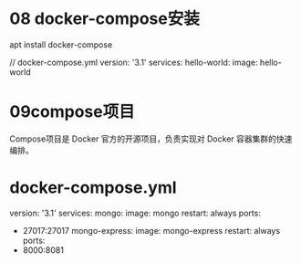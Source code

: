 # 08 docker-compose安装
apt install docker-compose


// docker-compose.yml
version: '3.1'
services:
 hello-world:
 image: hello-world


 # 09compose项目

 Compose项目是 Docker 官方的开源项目，负责实现对 Docker 容器集群的快速编排。

# docker-compose.yml
version: '3.1'
services:
mongo:
image: mongo
restart: always
ports:
- 27017:27017
mongo-express:
image: mongo-express
restart: always
ports:
- 8000:8081